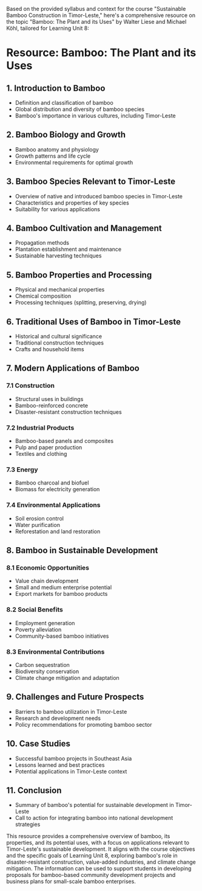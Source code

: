 Based on the provided syllabus and context for the course "Sustainable Bamboo Construction in Timor-Leste," here's a comprehensive resource on the topic "Bamboo: The Plant and its Uses" by Walter Liese and Michael Köhl, tailored for Learning Unit 8:

# Resource: Bamboo: The Plant and its Uses

## 1. Introduction to Bamboo

- Definition and classification of bamboo
- Global distribution and diversity of bamboo species
- Bamboo's importance in various cultures, including Timor-Leste

## 2. Bamboo Biology and Growth

- Bamboo anatomy and physiology
- Growth patterns and life cycle
- Environmental requirements for optimal growth

## 3. Bamboo Species Relevant to Timor-Leste

- Overview of native and introduced bamboo species in Timor-Leste
- Characteristics and properties of key species
- Suitability for various applications

## 4. Bamboo Cultivation and Management

- Propagation methods
- Plantation establishment and maintenance
- Sustainable harvesting techniques

## 5. Bamboo Properties and Processing

- Physical and mechanical properties
- Chemical composition
- Processing techniques (splitting, preserving, drying)

## 6. Traditional Uses of Bamboo in Timor-Leste

- Historical and cultural significance
- Traditional construction techniques
- Crafts and household items

## 7. Modern Applications of Bamboo

### 7.1 Construction
- Structural uses in buildings
- Bamboo-reinforced concrete
- Disaster-resistant construction techniques

### 7.2 Industrial Products
- Bamboo-based panels and composites
- Pulp and paper production
- Textiles and clothing

### 7.3 Energy
- Bamboo charcoal and biofuel
- Biomass for electricity generation

### 7.4 Environmental Applications
- Soil erosion control
- Water purification
- Reforestation and land restoration

## 8. Bamboo in Sustainable Development

### 8.1 Economic Opportunities
- Value chain development
- Small and medium enterprise potential
- Export markets for bamboo products

### 8.2 Social Benefits
- Employment generation
- Poverty alleviation
- Community-based bamboo initiatives

### 8.3 Environmental Contributions
- Carbon sequestration
- Biodiversity conservation
- Climate change mitigation and adaptation

## 9. Challenges and Future Prospects

- Barriers to bamboo utilization in Timor-Leste
- Research and development needs
- Policy recommendations for promoting bamboo sector

## 10. Case Studies

- Successful bamboo projects in Southeast Asia
- Lessons learned and best practices
- Potential applications in Timor-Leste context

## 11. Conclusion

- Summary of bamboo's potential for sustainable development in Timor-Leste
- Call to action for integrating bamboo into national development strategies

This resource provides a comprehensive overview of bamboo, its properties, and its potential uses, with a focus on applications relevant to Timor-Leste's sustainable development. It aligns with the course objectives and the specific goals of Learning Unit 8, exploring bamboo's role in disaster-resistant construction, value-added industries, and climate change mitigation. The information can be used to support students in developing proposals for bamboo-based community development projects and business plans for small-scale bamboo enterprises.